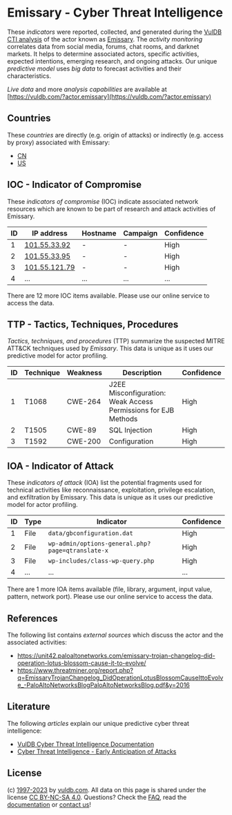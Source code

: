 # Emissary - Cyber Threat Intelligence

These _indicators_ were reported, collected, and generated during the [VulDB CTI analysis](https://vuldb.com/?kb.cti) of the actor known as [Emissary](https://vuldb.com/?actor.emissary). The _activity monitoring_ correlates data from social media, forums, chat rooms, and darknet markets. It helps to determine associated actors, specific activities, expected intentions, emerging research, and ongoing attacks. Our unique _predictive model_ uses _big data_ to forecast activities and their characteristics.

_Live data_ and more _analysis capabilities_ are available at [https://vuldb.com/?actor.emissary](https://vuldb.com/?actor.emissary)

## Countries

These _countries_ are directly (e.g. origin of attacks) or indirectly (e.g. access by proxy) associated with Emissary:

* [CN](https://vuldb.com/?country.cn)
* [US](https://vuldb.com/?country.us)

## IOC - Indicator of Compromise

These _indicators of compromise_ (IOC) indicate associated network resources which are known to be part of research and attack activities of Emissary.

ID | IP address | Hostname | Campaign | Confidence
-- | ---------- | -------- | -------- | ----------
1 | [101.55.33.92](https://vuldb.com/?ip.101.55.33.92) | - | - | High
2 | [101.55.33.95](https://vuldb.com/?ip.101.55.33.95) | - | - | High
3 | [101.55.121.79](https://vuldb.com/?ip.101.55.121.79) | - | - | High
4 | ... | ... | ... | ...

There are 12 more IOC items available. Please use our online service to access the data.

## TTP - Tactics, Techniques, Procedures

_Tactics, techniques, and procedures_ (TTP) summarize the suspected MITRE ATT&CK techniques used by _Emissary_. This data is unique as it uses our predictive model for actor profiling.

ID | Technique | Weakness | Description | Confidence
-- | --------- | -------- | ----------- | ----------
1 | T1068 | CWE-264 | J2EE Misconfiguration: Weak Access Permissions for EJB Methods | High
2 | T1505 | CWE-89 | SQL Injection | High
3 | T1592 | CWE-200 | Configuration | High

## IOA - Indicator of Attack

These _indicators of attack_ (IOA) list the potential fragments used for technical activities like reconnaissance, exploitation, privilege escalation, and exfiltration by Emissary. This data is unique as it uses our predictive model for actor profiling.

ID | Type | Indicator | Confidence
-- | ---- | --------- | ----------
1 | File | `data/gbconfiguration.dat` | High
2 | File | `wp-admin/options-general.php?page=qtranslate-x` | High
3 | File | `wp-includes/class-wp-query.php` | High
4 | ... | ... | ...

There are 1 more IOA items available (file, library, argument, input value, pattern, network port). Please use our online service to access the data.

## References

The following list contains _external sources_ which discuss the actor and the associated activities:

* https://unit42.paloaltonetworks.com/emissary-trojan-changelog-did-operation-lotus-blossom-cause-it-to-evolve/
* https://www.threatminer.org/report.php?q=EmissaryTrojanChangelog_DidOperationLotusBlossomCauseIttoEvolve_-PaloAltoNetworksBlogPaloAltoNetworksBlog.pdf&y=2016

## Literature

The following _articles_ explain our unique predictive cyber threat intelligence:

* [VulDB Cyber Threat Intelligence Documentation](https://vuldb.com/?kb.cti)
* [Cyber Threat Intelligence - Early Anticipation of Attacks](https://www.scip.ch/en/?labs.20201022)

## License

(c) [1997-2023](https://vuldb.com/?kb.changelog) by [vuldb.com](https://vuldb.com/?kb.about). All data on this page is shared under the license [CC BY-NC-SA 4.0](https://creativecommons.org/licenses/by-nc-sa/4.0/). Questions? Check the [FAQ](https://vuldb.com/?kb.faq), read the [documentation](https://vuldb.com/?kb) or [contact us](https://vuldb.com/?contact)!
